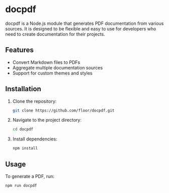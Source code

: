 # docpdf

docpdf is a Node.js module that generates PDF documentation from various sources. It is designed to be flexible and easy to use for developers who need to create documentation for their projects.

## Features
- Convert Markdown files to PDFs
- Aggregate multiple documentation sources
- Support for custom themes and styles

## Installation

1. Clone the repository:
    ```sh
    git clone https://github.com/floor/docpdf.git
    ```

2. Navigate to the project directory:
    ```sh
    cd docpdf
    ```

3. Install dependencies:
    ```sh
    npm install
    ```

## Usage

To generate a PDF, run:
```sh
npm run docpdf

